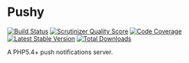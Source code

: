 Pushy
=

[![Build Status](https://travis-ci.org/PeeHaa/Pushy.png?branch=master)](https://travis-ci.org/PeeHaa/Pushy) [![Scrutinizer Quality Score](https://scrutinizer-ci.com/g/PeeHaa/Pushy/badges/quality-score.png?s=b444aa67db73df2798a6a546905ca4041d1cb768)](https://scrutinizer-ci.com/g/PeeHaa/Pushy/) [![Code Coverage](https://scrutinizer-ci.com/g/PeeHaa/Pushy/badges/coverage.png?s=87385e7c150233e7a8ed965543e83076dbca1dc6)](https://scrutinizer-ci.com/g/PeeHaa/Pushy/) [![Latest Stable Version](https://poser.pugx.org/PeeHaa/Pushy/v/stable.png)](https://packagist.org/packages/PeeHaa/Pushy) [![Total Downloads](https://poser.pugx.org/PeeHaa/Pushy/downloads.png)](https://packagist.org/packages/PeeHaa/Pushy)

A PHP5.4+ push notifications server.